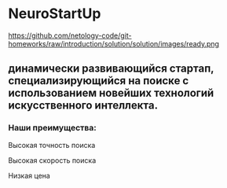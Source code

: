 # NeuroStartUp 

https://github.com/netology-code/git-homeworks/raw/introduction/solution/solution/images/ready.png

## динамически развивающийся стартап, специализирующийся на поиске с использованием новейших технологий искусственного интеллекта. 

### Наши преимущества:
Высокая точность поиска

Высокая скорость поиска

Низкая цена
